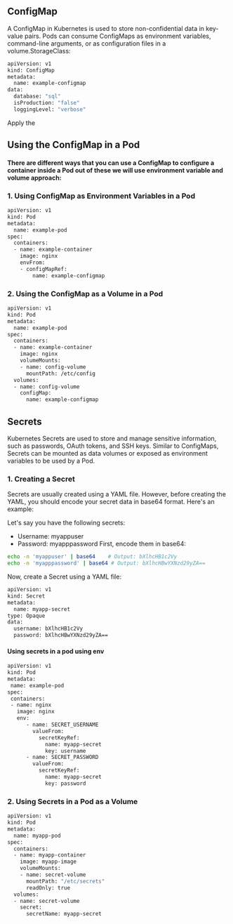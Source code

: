 
## ConfigMap
A ConfigMap in Kubernetes is used to store non-confidential data in key-value pairs. Pods can consume ConfigMaps as environment variables, command-line arguments, or as configuration files in a volume.StorageClass:
```bash
apiVersion: v1
kind: ConfigMap
metadata:
  name: example-configmap
data:
  database: "sql"
  isProduction: "false"
  loggingLevel: "verbose"

```
Apply the
## Using the ConfigMap in a Pod 
#### There are different ways that you can use a ConfigMap to configure a container inside a Pod out of these we will use environment variable and volume approach:
 ### 1. Using ConfigMap as Environment Variables in a Pod
```bash
apiVersion: v1
kind: Pod
metadata:
  name: example-pod
spec:
  containers:
  - name: example-container
    image: nginx
    envFrom:
    - configMapRef:
        name: example-configmap
```
### 2. Using the ConfigMap as a Volume in a Pod
``` bash
apiVersion: v1
kind: Pod
metadata:
  name: example-pod
spec:
  containers:
  - name: example-container
    image: nginx
    volumeMounts:
    - name: config-volume
      mountPath: /etc/config
  volumes:
  - name: config-volume
    configMap:
      name: example-configmap
```
## Secrets

Kubernetes Secrets are used to store and manage sensitive information, such as passwords, OAuth tokens, and SSH keys. Similar to ConfigMaps, Secrets can be mounted as data volumes or exposed as environment variables to be used by a Pod. 
### 1. Creating a Secret
Secrets are usually created using a YAML file. However, before creating the YAML, you should encode your secret data in base64 format. Here's an example:

Let's say you have the following secrets:

- Username: myappuser
- Password: myapppassword
First, encode them in base64:
``` bash
echo -n 'myappuser' | base64    # Output: bXlhcHB1c2Vy
echo -n 'myapppassword' | base64 # Output: bXlhcHBwYXNzd29yZA==
```
Now, create a Secret using a YAML file:
```bash
apiVersion: v1
kind: Secret
metadata:
  name: myapp-secret
type: Opaque
data:
  username: bXlhcHB1c2Vy
  password: bXlhcHBwYXNzd29yZA==
```
#### Using secrets in a pod using env
```bash
apiVersion: v1
kind: Pod
metadata:
 name: example-pod
spec:
 containers:
 - name: nginx
   image: nginx
   env:
      - name: SECRET_USERNAME
        valueFrom:
          secretKeyRef:
            name: myapp-secret
            key: username
      - name: SECRET_PASSWORD
        valueFrom:
          secretKeyRef:
            name: myapp-secret
            key: password	

```
### 2. Using Secrets in a Pod as a Volume
``` bash
apiVersion: v1
kind: Pod
metadata:
  name: myapp-pod
spec:
  containers:
  - name: myapp-container
    image: myapp-image
    volumeMounts:
    - name: secret-volume
      mountPath: "/etc/secrets"
      readOnly: true
  volumes:
  - name: secret-volume
    secret:
      secretName: myapp-secret
```
